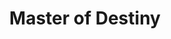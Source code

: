 ---
title:          Master of Destiny
slug:           mod

names:
  chinese:      風雲天地
  previous:     Across Heaven and Earth
genre:          modern
episodes:       30
producer:       Wong Jing
broadcast:
  start:        2015-06-22
  end:          2015-08-01
starring:       Liza Wang, Hawick Lau, Edwin Siu, Kenny Wong, Tiffany Tang, Kimmy Tong, Natalie Meng, Monica Mok
synopsis:       CHO KWAN YEUK-NAM (Selena Lee, Liza Wang) is a legendary woman. Ever since her husband CHO WAN-HON (Wayne Lai) committed suicide due to a business failure, she has brought up her three sons and one adopted daughter on her own, and single-handedly established a world-renowned business empire in the process. Gradually, she starts cultivating her sons to be her successors, including her eldest son CHO CHI-WANG (Kenny Wong), second son CHO CHI-YUEN (Hawick Lau) and youngest son CHO CHI-KO (Edwin Siu). Yeuk-Nam’s adopted daughter CHO HAU-YEE (Kimmy Tong) is so enamored of her second elder brother Chi-Yuen, whose heart however belongs to someone else. Later, following his romantic setback, Chi-Yuen devotes himself to his career, putting his eldest brother’s status as an heir in jeopardy. Out of the blue, an ambitious girl, SUNG CHI-WAH (Monica Mok), shows up in Chi-Wang’s life, and the two even collude to incarcerate Chi-Yuen. Just as the whole family is on the verge of crisis, the real identity of lawyer MOK NGA-MAN (Angie Chiu) is unveiled, and meanwhile, Hau-Yee also returns. So, how is Yeuk-Nam, an incredibly accomplished woman, going to tackle all of these variables?
role:           guest

characters:
  -
    fullname:       Cho Kwan Yeuk-Nam
    identity:       Business woman
    appearance:     2-4, 15
---
